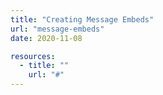 ```yaml
---
title: "Creating Message Embeds"
url: "message-embeds"
date: 2020-11-08

resources:
  - title: ""
    url: "#"
---
```


